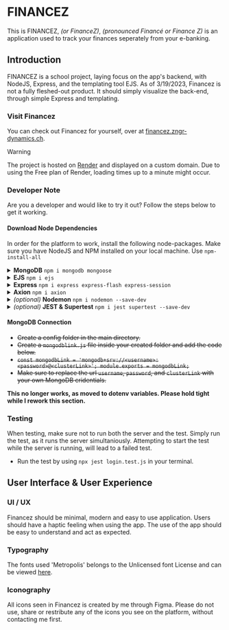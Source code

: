 # FINANCEZ 
This is FINANCEZ, *(or FinanceZ)*, *(pronounced Financé or Finance Z)* is an application used to track your finances seperately from your e-banking. 

## Introduction
FINANCEZ is a school project, laying focus on the app's backend, with NodeJS, Express, and the templating tool EJS. 
As of 3/19/2023, Financez is not a fully fleshed-out product. It should simply visualize the back-end, through simple Express and templating. 
### Visit Financez
You can check out Financez for yourself, over at [financez.zngr-dynamics.ch](https://financez.zngr-dynamics.ch/). 
> [!WARNING]
> The project is hosted on [Render](https://render.com) and displayed on a custom domain. 
> Due to using the Free plan of Render, loading times up to a minute might occur. 



### Developer Note
Are you a developer and would like to try it out? Follow the steps below to get it working. 
#### Download Node Dependencies
In order for the platform to work, install the following node-packages.
Make sure you have NodeJS and NPM installed on your local machine. Use <code>npm-install-all</code>
<details>
<summary><b>MongoDB</b> <code>npm i mongodb mongoose</code></summary>
<br>
Used to connect with an external database, to be able to login, or create data. 
</details>
<details>
<summary><b>EJS</b> <code>npm i ejs</code></summary>
<br>
Templating engine, used to display data on the client.  
</details>
<details>
<summary><b>Express</b> <code>npm i express express-flash express-session</code></summary>
<br>
Complete backend logic bases on Express, like sessions, and routing.   
</details>
<details>
<summary><b>Axion</b> <code>npm i axion</code></summary>
<br>
Used to redirect to another page after dataset deletion.    
</details>
<details>
<summary><i>(optional)</i> <b>Nodemon</b> <code>npm i nodemon --save-dev</code></summary>
<br>
Nodemon is used to continously run the app/server, when editing the code. Makes developing easier. This is not needed to run the application
</details>
<details>
<summary><i>(optional)</i> <b>JEST & Supertest</b> <code>npm i jest supertest --save-dev</code></summary>
<br>
Used for Unit Testing inside the application, as required by the school project requirements. This is not needed to run the application. 
</details>

#### MongoDB Connection

- ~~Create a config folder in the main directory.~~
- ~~Create a `mongodblink.js` file inside your created folder and add the code below.~~
- ~~`const mongodbLink = 'mongodb+srv://<username>:<password>@<clusterLink>';
module.exports = mongodbLink;`~~
- ~~Make sure to replace the url `username`, `password`, and `clusterLink` with your own MongoDB cridentials.~~


**This no longer works, as moved to dotenv variables. Please hold tight while I rework this section.**

### Testing
When testing, make sure not to run both the server and the test. 
Simply run the test, as it runs the server simultaniously. Attempting to start the test while the server is running, will lead to a failed test. 
- Run the test by using `npx jest login.test.js` in your terminal. 

## User Interface & User Experience
### UI / UX
Financez should be minimal, modern and easy to use application. Users should have a haptic feeling when using the app. The use of the app should be easy to understand and act as expected. 

### Typography
The fonts used 'Metropolis' belongs to the Unlicensed font License and can be viewed [here](https://google.com). 

### Iconography
All icons seen in Financez is created by me through Figma. 
Please do not use, share or restribute any of the icons you see on the platform, without contacting me first. 


